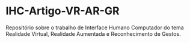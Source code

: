 # IHC-Artigo-VR-AR-GR
Repositório sobre o trabalho de Interface Humano Computador do tema Realidade Virtual, Realidade Aumentada e Reconhecimento de Gestos.
